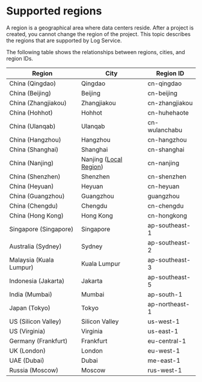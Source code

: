 # Supported regions

A region is a geographical area where data centers reside. After a project is created, you cannot change the region of the project. This topic describes the regions that are supported by Log Service.

The following table shows the relationships between regions, cities, and region IDs.

|Region|City|Region ID|
|------|----|---------|
|China \(Qingdao\)|Qingdao|cn-qingdao|
|China \(Beijing\)|Beijing|cn-beijing|
|China \(Zhangjiakou\)|Zhangjiakou|cn-zhangjiakou|
|China \(Hohhot\)|Hohhot|cn-huhehaote|
|China \(Ulanqab\)|Ulanqab|cn-wulanchabu|
|China \(Hangzhou\)|Hangzhou|cn-hangzhou|
|China \(Shanghai\)|Shanghai|cn-shanghai|
|China \(Nanjing\)|Nanjing \([Local Region](https://www.aliyun.com/page-source/website/infrastructure/local-regions?spm=a2c4g.11186623.2.5.78cc3e90Zp45Hb)\)|cn-nanjing|
|China \(Shenzhen\)|Shenzhen|cn-shenzhen|
|China \(Heyuan\)|Heyuan|cn-heyuan|
|China \(Guangzhou\)|Guangzhou|guangzhou|
|China \(Chengdu\)|Chengdu|cn-chengdu|
|China \(Hong Kong\)|Hong Kong|cn-hongkong|
|Singapore \(Singapore\)|Singapore|ap-southeast-1|
|Australia \(Sydney\)|Sydney|ap-southeast-2|
|Malaysia \(Kuala Lumpur\)|Kuala Lumpur|ap-southeast-3|
|Indonesia \(Jakarta\)|Jakarta|ap-southeast-5|
|India \(Mumbai\)|Mumbai|ap-south-1|
|Japan \(Tokyo\)|Tokyo|ap-northeast-1|
|US \(Silicon Valley\)|Silicon Valley|us-west-1|
|US \(Virginia\)|Virginia|us-east-1|
|Germany \(Frankfurt\)|Frankfurt|eu-central-1|
|UK \(London\)|London|eu-west-1|
|UAE \(Dubai\)|Dubai|me-east-1|
|Russia \(Moscow\)|Moscow|rus-west-1|

